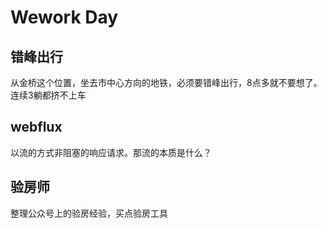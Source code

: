 # Wework Day

## 错峰出行

从金桥这个位置，坐去市中心方向的地铁，必须要错峰出行，8点多就不要想了。连续3躺都挤不上车

## webflux

以流的方式非阻塞的响应请求。那流的本质是什么？

## 验房师

整理公众号上的验房经验，买点验房工具
